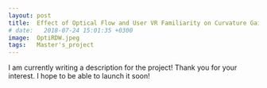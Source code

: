 ```yaml
---
layout: post
title:  Effect of Optical Flow and User VR Familiarity on Curvature Gain Thresholds for Redirected Walking
# date:   2018-07-24 15:01:35 +0300
image:  OptiRDW.jpeg
tags:   Master's_project
---
```

I am currently writing a description for the project! Thank you for your interest. I hope to be able to launch it soon!